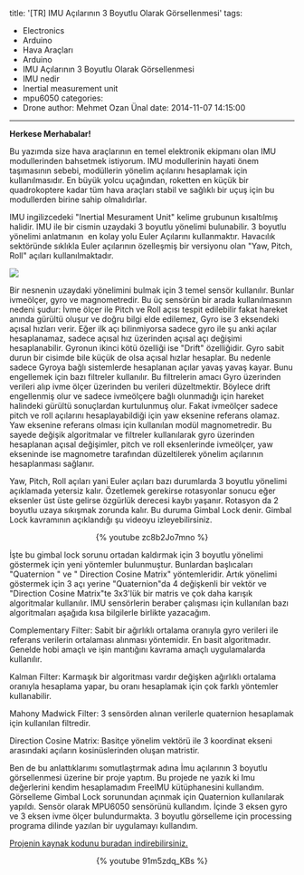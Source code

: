 title: '[TR] IMU Açılarının 3 Boyutlu Olarak Görsellenmesi'
tags:
  - Electronics
  - Arduino
  - Hava Araçları
  - Arduino
  - IMU Açılarının 3 Boyutlu Olarak Görsellenmesi
  - IMU nedir
  - Inertial measurement unit
  - mpu6050
categories:
  - Drone
author: Mehmet Ozan Ünal
date: 2014-11-07 14:15:00
---
**Herkese Merhabalar!**

Bu yazımda size hava araçlarının en temel elektronik ekipmanı olan IMU modullerinden bahsetmek istiyorum. IMU modullerinin hayati önem taşımasının sebebi, modüllerin yönelim açılarını hesaplamak için kullanılmasıdır. En büyük yolcu uçağından, roketten en küçük bir quadrokoptere kadar tüm hava araçları stabil ve sağlıklı bir uçuş için bu modullerden birine sahip olmalıdırlar.  
<!-- more -->  
IMU ingilizcedeki "Inertial Mesurament Unit" kelime grubunun kısaltılmış halidir. IMU ile bir cismin uzaydaki 3 boyutlu yönelimi bulunabilir. 3 boyutlu yönelimi anlatmanın  en kolay yolu Euler Açılarını kullanmaktır. Havacılık sektöründe sıklıkla Euler açılarının özelleşmiş bir versiyonu olan "Yaw, Pitch, Roll" açıları kullanılmaktadır.  

![](https://2.bp.blogspot.com/-n9G38M4slSU/VFxIzRYinOI/AAAAAAAAE-4/ZKWB6syUwrs/s1600/rotations1.gif)

Bir nesnenin uzaydaki yönelimini bulmak için 3 temel sensör kullanılır. Bunlar ivmeölçer, gyro ve magnometredir. Bu üç sensörün bir arada kullanılmasının nedeni şudur: İvme ölçer ile Pitch ve Roll açısı tespit edilebilir fakat hareket anında gürültü oluşur ve doğru bilgi elde edilemez, Gyro ise 3 eksendeki açısal hızları verir. Eğer ilk açı bilinmiyorsa sadece gyro ile şu anki açılar hesaplanamaz, sadece açısal hız üzerinden açısal açı değişimi hesaplanabilir. Gyronun ikinci kötü özelliği ise "Drift" özelliğidir. Gyro sabit durun bir cisimde bile küçük de olsa açısal hızlar hesaplar. Bu nedenle sadece Gyroya bağlı sistemlerde hesaplanan açılar yavaş yavaş kayar. Bunu engellemek için bazı filtreler kullanılır. Bu filtrelerin amacı Gyro üzerinden verileri alıp ivme ölçer üzerinden bu verileri düzeltmektir. Böylece drift engellenmiş olur ve sadece ivmeölçere bağlı olunmadığı için hareket halindeki gürültü sonuçlardan kurtulunmuş olur. Fakat ivmeölçer sadece pitch ve roll açılarını hesaplayabildiği için yaw eksenine referans olamaz. Yaw eksenine referans olması için kullanılan modül magnometredir. Bu sayede değişik algoritmalar ve filtreler kullanılarak gyro üzerinden hesaplanan açısal değişimler, pitch ve roll eksenlerinde ivmeölçer, yaw ekseninde ise magnometre tarafından düzeltilerek yönelim açılarının hesaplanması sağlanır.  

Yaw, Pitch, Roll açıları yani Euler açıları bazı durumlarda 3 boyutlu yönelimi açıklamada yetersiz kalır. Özetlemek gerekirse rotasyonlar sonucu eğer eksenler üst üste gelirse özgürlük derecesi kaybı yaşanır. Rotasyon da 2 boyutlu uzaya sıkışmak zorunda kalır. Bu duruma Gimbal Lock denir. Gimbal Lock kavramının açıklandığı şu videoyu izleyebilirsiniz.  

<center>{% youtube zc8b2Jo7mno %}</center>

İşte bu gimbal lock sorunu ortadan kaldırmak için 3 boyutlu yönelimi göstermek için yeni yöntemler bulunmuştur. Bunlardan başlıcaları "Quaternion " ve " Direction Cosine Matrix" yöntemleridir. Artık yönelimi göstermek için 3 açı yerine "Quaternion"da 4 değişkenli bir vektör ve "Direction Cosine Matrix"te 3x3'lük bir matris ve çok daha karışık algoritmalar kullanılır. IMU sensörlerin beraber çalışması için kullanılan bazı algoritmaları aşağıda kısa bilgilerle birlikte yazacağım.

Complementary Filter: Sabit bir ağırlıklı ortalama oranıyla gyro verileri ile referans verilerin ortalaması alınması yöntemidir. En basit algoritmadır. Genelde hobi amaçlı ve işin mantığını kavrama amaçlı uygulamalarda kullanılır.

Kalman Filter: Karmaşık bir algoritması vardır değişken ağırlıklı ortalama oranıyla hesaplama yapar, bu oranı hesaplamak için çok farklı yöntemler kullanabilir.

Mahony Madwick Filter: 3 sensörden alınan verilerle quaternion hesaplamak için kullanılan filtredir.

Direction Cosine Matrix: Basitçe yönelim vektörü ile 3 koordinat ekseni arasındaki açıların kosinüslerinden oluşan matristir.

Ben de bu anlattıklarımı somutlaştırmak adına İmu açılarının 3 boyutlu görsellenmesi üzerine bir proje yaptım. Bu projede ne yazık ki Imu değerlerini kendim hesaplamadım FreeIMU kütüphanesini kullandım. Görselleme Gimbal Lock sorunundan açınmak için Quaternion kullanılarak yapıldı. Sensör olarak MPU6050 sensörünü kullandım. İçinde 3 eksen gyro ve 3 eksen ivme ölçer bulundurmakta. 3 boyutlu görselleme için processing programa dilinde yazılan bir uygulamayı kullandım.

<a href="https://drive.google.com/file/d/0B5j__Lyt9ozbeUVqNHNkOFQyNjQ/view?usp=sharing">Projenin kaynak kodunu buradan indirebilirsiniz.</a>

<center>{% youtube 91m5zdq_KBs %}</center>
